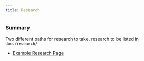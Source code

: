 ```yaml
---
title: Research
---
```


### Summary

Two different paths for research to take, research to be listed in `docs/research/`

- [Example Research Page](research/example.md)
